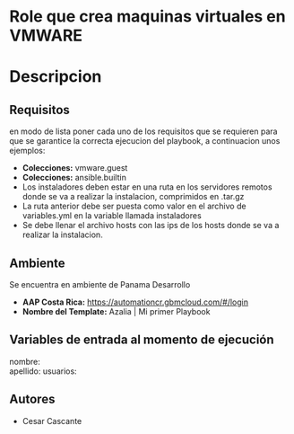 # Role que crea maquinas virtuales en VMWARE

 
# Descripcion



 
## Requisitos
 
en modo de lista poner cada uno de los requisitos que se requieren para que se garantice la correcta ejecucion del playbook, a continuacion unos ejemplos:

- **Colecciones:** vmware.guest
- **Colecciones:** ansible.builtin
- Los instaladores deben estar en una ruta en los servidores remotos donde se va a realizar la instalacion, comprimidos en .tar.gz
- La ruta anterior debe ser puesta como valor en el archivo de variables.yml en la variable llamada instaladores 
- Se debe llenar el archivo hosts con las ips de los hosts donde se va a realizar la instalacion.
 
## Ambiente

Se encuentra en ambiente de Panama Desarrollo

- **AAP Costa Rica:** https://automationcr.gbmcloud.com/#/login
- **Nombre del Template:** Azalia | Mi primer Playbook
 
## Variables de entrada al momento de ejecución

nombre:  
apellido: 
usuarios:
 
## Autores
 
- Cesar Cascante
